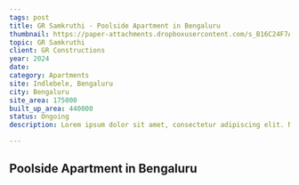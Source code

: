 ```yaml
---
tags: post
title: GR Samkruthi - Poolside Apartment in Bengaluru
thumbnail: https://paper-attachments.dropboxusercontent.com/s_B16C24F7A07B41F9067EE7C40B04B1533856FBD33DC7AC47B4AB259550621E0E_1729329413869_Grey+Scale_GR+Samskruthi1941+J_Pool+outside_Ver+03_06-01-2020+1.jpg
topic: GR Samkruthi
client: GR Constructions
year: 2024
date: 
category: Apartments 
site: Indlebele, Bengaluru
city: Bengaluru
site_area: 175000
built_up_area: 440000
status: Ongoing
description: Lorem ipsum dolor sit amet, consectetur adipiscing elit. Nullam ultricies interdum tortor, sit amet gravida ipsum fermentum ut. Aenean sagittis metus justo, at vestibulum elit malesuada a. Suspendisse dictum, sapien eu tincidunt convallis, elit urna rhoncus leo, ac fermentum lorem libero in magna. Integer scelerisque odio et convallis faucibus.

---
```

## Poolside Apartment in Bengaluru

